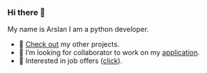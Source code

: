 ### Hi there 👋

My name is Arslan I am a python developer.

- 🔭 [Check out](https://github.com/kotano-snippets/) my other projects.
- 👯 I’m looking for collaborator to work on my [application](https://kotano.github.io/Tempo/).
- 💬 Interested in job offers ([click](https://kotano.github.io/)).

<!--
**kotano/kotano** is a ✨ _special_ ✨ repository because its `README.md` (this file) appears on your GitHub profile.

Here are some ideas to get you started:

- 🔭 I’m currently working on ...
- 🌱 I’m currently learning ...
- 👯 I’m looking to collaborate on ...
- 🤔 I’m looking for help with ...
- 💬 Ask me about ...
- 📫 How to reach me: ...
- 😄 Pronouns: ...
- ⚡ Fun fact: ...
-->
